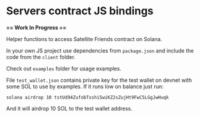 # Servers contract JS bindings

**== Work In Progress ==**

Helper functions to access Satellite Friends contract on Solana.

In your own JS project use dependencies from `package.json` and include the code from the `client` folder.

Check out `examples` folder for usage examples.

File `test_wallet.json` contains private key for the test wallet on devnet with some SOL to use by examples. If it runs low on balance just run:

```
solana airdrop 10 tstUd94ZufobTsshi5wiKZ2sZujHt9FwC5LGgJwHuqk
```

And it will airdrop 10 SOL to the test wallet address.